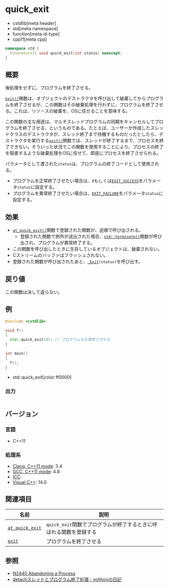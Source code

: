 # quick_exit
* cstdlib[meta header]
* std[meta namespace]
* function[meta id-type]
* cpp11[meta cpp]

```cpp
namespace std {
  [[noreturn]] void quick_exit(int status) noexcept;
}
```

## 概要
後処理をせずに、プログラムを終了させる。

[`exit()`](exit.md)関数は、オブジェクトのデストラクタを呼び出して破棄してからプログラムを終了させるが、この関数はその破棄処理を行わずに、プログラムを終了させる。これは、リソースの破棄を、OSに任せることを意味する。

この関数の主な用途は、マルチスレッドプログラムの同期をキャンセルしてプログラムを終了させる、というものである。たとえば、ユーザーが作成したスレッドクラスのデストラクタが、スレッド終了まで待機するものだったとしたら、デストラクタを実行する[`exit()`](exit.md)関数では、スレッドが終了するまで、プロセスを終了できない。そういった状況でこの関数を使用することにより、プロセスの終了を阻害するような破棄処理をOSに任せて、即座にプロセスを終了させられる。

パラメータとして渡された`status`は、プログラムの終了コードとして使用される。

- プログラムを正常終了させたい場合は、`0`もしくは[`EXIT_SUCCESS`](exit_success.md)をパラメータ`status`に設定する。
- プログラムを異常終了させたい場合は、[`EXIT_FAILURE`](exit_failure.md)をパラメータ`status`に設定する。


## 効果
- [`at_quick_exit()`](at_quick_exit.md)関数で登録された関数が、逆順で呼び出される。
    - 登録された関数で例外が送出された場合、[`std::terminate()`](/reference/exception/terminate.md)関数が呼び出され、プログラムが異常終了する。
- この関数を呼び出したときに生存しているオブジェクトは、破棄されない。
- Cストリームのバッファはフラッシュされない。
- 登録された関数が呼び出されたあと、[`_Exit`](exit_.md)`(status)`を呼び出す。


## 戻り値
この関数は決して返らない。


## 例
```cpp
#include <cstdlib>

void f()
{
  std::quick_exit(0); // プログラムを正常終了させる
}

int main()
{
  f();
}
```
* std::quick_exit[color ff0000]

### 出力
```
```


## バージョン
### 言語
- C++11

### 処理系
- [Clang, C++11 mode](/implementation.md#clang): 3.4
- [GCC, C++11 mode](/implementation.md#gcc): 4.8
- [ICC](/implementation.md#icc): 
- [Visual C++](/implementation.md#visual_cpp): 14.0


## 関連項目

| 名前 | 説明 |
|------|------|
| [`at_quick_exit`](at_quick_exit.md) | `quick_exit`関数でプログラムが終了するときに呼ばれる関数を登録する |
| [`exit`](exit.md) | プログラムを終了させる |


## 参照
- [N2440 Abandoning a Process](http://www.open-std.org/jtc1/sc22/wg21/docs/papers/2007/n2440.htm)
- [detachスレッドとプログラム終了処理 - yohhoyの日記](http://d.hatena.ne.jp/yohhoy/20120512/p1)

